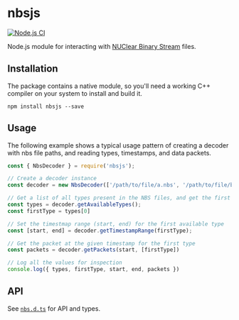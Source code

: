 # nbsjs

[![Node.js CI](https://github.com/Fastcode/nbsjs/actions/workflows/node.js.yml/badge.svg?branch=main)](https://github.com/Fastcode/nbsjs/actions/workflows/node.js.yml)

Node.js module for interacting with [NUClear Binary Stream](https://nubook.nubots.net/system/foundations/nuclear#nbs-files) files.

## Installation

The package contains a native module, so you'll need a working C++ compiler on your system to install and build it.

```
npm install nbsjs --save
```

## Usage

The following example shows a typical usage pattern of creating a decoder with nbs file paths, and reading types, timestamps, and data packets.

```js
const { NbsDecoder } = require('nbsjs');

// Create a decoder instance
const decoder = new NbsDecoder(['/path/to/file/a.nbs', '/path/to/file/b.nbs', '/path/to/file/c.nbs']);

// Get a list of all types present in the NBS files, and get the first type
const types = decoder.getAvailableTypes();
const firstType = types[0]

// Set the timestmap range (start, end) for the first available type
const [start, end] = decoder.getTimestampRange(firstType);

// Get the packet at the given timestamp for the first type
const packets = decoder.getPackets(start, [firstType])

// Log all the values for inspection
console.log({ types, firstType, start, end, packets })
```

## API

See [`nbs.d.ts`](./nbs.d.ts) for API and types.
